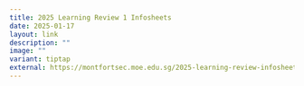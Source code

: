 ```yaml
---
title: 2025 Learning Review 1 Infosheets
date: 2025-01-17
layout: link
description: ""
image: ""
variant: tiptap
external: https://montfortsec.moe.edu.sg/2025-learning-review-infosheets/
---
```

